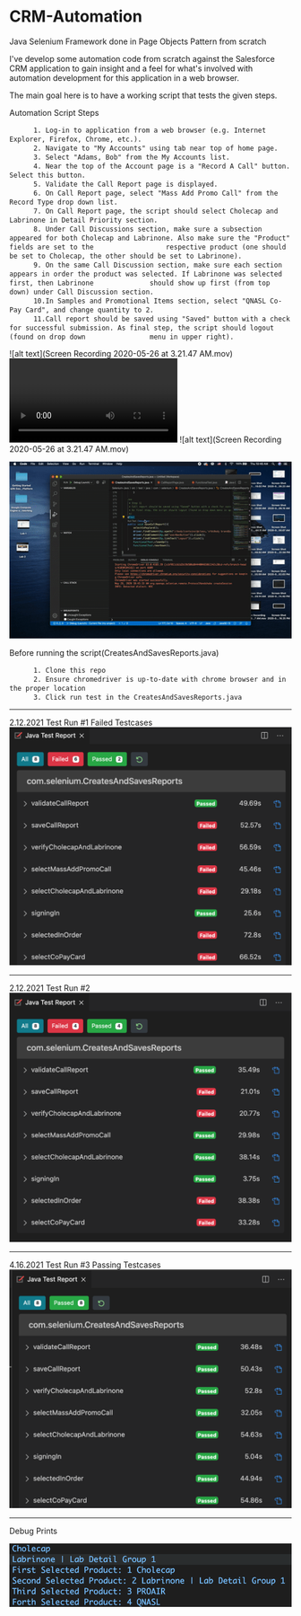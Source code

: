 # CRM-Automation
Java Selenium Framework done in Page Objects Pattern from scratch

I've develop some automation code from scratch against the Salesforce CRM application to gain insight and a feel for what's involved with automation development for this application in a web browser.

The main goal here is to have a working script that tests the given steps. 

Automation Script Steps

          1. Log-in to application from a web browser (e.g. Internet Explorer, Firefox, Chrome, etc.).
          2. Navigate to "My Accounts" using tab near top of home page.
          3. Select "Adams, Bob" from the My Accounts list.
          4. Near the top of the Account page is a "Record A Call" button. Select this button.
          5. Validate the Call Report page is displayed.
          6. On Call Report page, select "Mass Add Promo Call" from the Record Type drop down list.
          7. On Call Report page, the script should select Cholecap and Labrinone in Detail Priority section.
          8. Under Call Discussions section, make sure a subsection appeared for both Cholecap and Labrinone. Also make sure the "Product" fields are set to the                  respective product (one should be set to Cholecap, the other should be set to Labrinone).
          9. On the same Call Discussion section, make sure each section appears in order the product was selected. If Labrinone was selected first, then Labrinone              should show up first (from top down) under Call Discussion section.
          10.In Samples and Promotional Items section, select "QNASL Co-Pay Card", and change quantity to 2.
          11.Call report should be saved using "Saved" button with a check for successful submission. As final step, the script should logout (found on drop down                menu in upper right).
          
 

![alt text](Screen Recording 2020-05-26 at 3.21.47 AM.mov)
![alt text](https://github.com/oscar-leung/CRM-Automation/blob/main/Screen%20Recording%202020-05-26%20at%203.21.47%20AM.mov)
![alt text](Screen Recording 2020-05-26 at 3.21.47 AM.mov)

![](crm_automation.gif) 

Before running the script(CreatesAndSavesReports.java)

          1. Clone this repo
          2. Ensure chromedriver is up-to-date with chrome browser and in the proper location
          3. Click run test in the CreatesAndSavesReports.java


------------------------------------------------------------------------------------------------------------------------

2.12.2021 Test Run #1
Failed Testcases
![alt text](Test%201%202.12.2021.png)

------------------------------------------------------------------------------------------------------------------------

2.12.2021 Test Run #2
![alt text](Test%202%202.12.2021.png)

------------------------------------------------------------------------------------------------------------------------

4.16.2021 Test Run #3
Passing Testcases
![alt text](Passed%20Testcases.png)

------------------------------------------------------------------------------------------------------------------------

Debug Prints

![alt text](Debug%20Prints.png)
